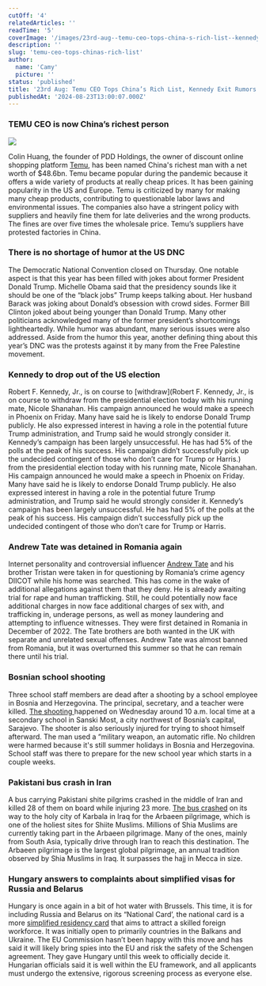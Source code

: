 ```yaml
---
cutOff: '4'
relatedArticles: ''
readTime: '5'
coverImage: '/images/23rd-aug--temu-ceo-tops-china-s-rich-list--kennedy-exit-rumors-M1OD.webp'
description: ''
slug: 'temu-ceo-tops-chinas-rich-list'
author:
  name: 'Camy'
  picture: ''
status: 'published'
title: '23rd Aug: Temu CEO Tops China’s Rich List, Kennedy Exit Rumors'
publishedAt: '2024-08-23T13:00:07.000Z'
---
```


### TEMU CEO is now China’s richest person

![](/images/23rd-aug--temu-ceo-tops-china-s-rich-list--kennedy-exit-rumors-MzMj.webp)

Colin Huang, the founder of PDD Holdings, the owner of discount online shopping platform [Temu](https://www.euronews.com/business/2024/08/09/temus-billionaire-founder-takes-the-top-spot-in-chinas-rich-list), has been named China's richest man with a net worth of $48.6bn. Temu became popular during the pandemic because it offers a wide variety of products at really cheap prices. It has been gaining popularity in the US and Europe. Temu is criticized by many for making many cheap products, contributing to questionable labor laws and environmental issues. The companies also have a stringent policy with suppliers and heavily fine them for late deliveries and the wrong products. The fines are over five times the wholesale price. Temu’s suppliers have protested factories in China.

### There is no shortage of humor at the US DNC

The Democratic National Convention closed on Thursday. One notable aspect is that this year has been filled with jokes about former President Donald Trump. Michelle Obama said that the presidency sounds like it should be one of the “black jobs” Trump keeps talking about. Her husband Barack was joking about Donald’s obsession with crowd sides. Former Bill Clinton joked about being younger than Donald Trump. Many other politicians acknowledged many of the former president’s shortcomings lightheartedly. While humor was abundant, many serious issues were also addressed. Aside from the humor this year, another defining thing about this year’s DNC was the protests against it by many from the Free Palestine movement.

### Kennedy to drop out of the US election

Robert F. Kennedy, Jr., is on course to \[withdraw\](Robert F. Kennedy, Jr., is on course to withdraw from the presidential election today with his running mate, Nicole Shanahan. His campaign announced he would make a speech in Phoenix on Friday. Many have said he is likely to endorse Donald Trump publicly. He also expressed interest in having a role in the potential future Trump administration, and Trump said he would strongly consider it. Kennedy’s campaign has been largely unsuccessful. He has had 5% of the polls at the peak of his success. His campaign didn’t successfully pick up the undecided contingent of those who don’t care for Trump or Harris.) from the presidential election today with his running mate, Nicole Shanahan. His campaign announced he would make a speech in Phoenix on Friday. Many have said he is likely to endorse Donald Trump publicly. He also expressed interest in having a role in the potential future Trump administration, and Trump said he would strongly consider it. Kennedy’s campaign has been largely unsuccessful. He has had 5% of the polls at the peak of his success. His campaign didn’t successfully pick up the undecided contingent of those who don’t care for Trump or Harris.

### Andrew Tate was detained in Romania again

Internet personality and controversial influencer [Andrew Tate](https://www.bbc.com/news/articles/c4gd02j64y9o) and his brother Tristan were taken in for questioning by Romania’s crime agency DIICOT while his home was searched. This has come in the wake of additional allegations against them that they deny. He is already awaiting trial for rape and human trafficking. Still, he could potentially now face additional charges in now face additional charges of sex with, and trafficking in, underage persons, as well as money laundering and attempting to influence witnesses. They were first detained in Romania in December of 2022. The Tate brothers are both wanted in the UK with separate and unrelated sexual offenses. Andrew Tate was almost banned from Romania, but it was overturned this summer so that he can remain there until his trial.

### Bosnian school shooting

Three school staff members are dead after a shooting by a school employee in Bosnia and Herzegovina. The principal, secretary, and a teacher were killed. [The shooting ](https://www.euronews.com/2024/08/21/three-teachers-killed-in-bosnia-school-shooting)happened on Wednesday around 10 a.m. local time at a secondary school in Sanski Most, a city northwest of Bosnia’s capital, Sarajevo. The shooter is also seriously injured for trying to shoot himself afterward. The man used a “military weapon, an automatic rifle. No children were harmed because it's still summer holidays in Bosnia and Herzegovina. School staff was there to prepare for the new school year which starts in a couple weeks.

### Pakistani bus crash in Iran

A bus carrying Pakistani shite pilgrims crashed in the middle of Iran and killed 28 of them on board while injuring 23 more. [The bus crashed](https://www.aljazeera.com/news/2024/8/21/bus-crash-in-iran-kills-pakistani-pilgrims-travelling-to-iraqs-karbala) on its way to the holy city of Karbala in Iraq for the Arbaeen pilgrimage, which is one of the holiest sites for Shiite Muslims. Millions of Shia Muslims are currently taking part in the Arbaeen pilgrimage. Many of the ones, mainly from South Asia, typically drive through Iran to reach this destination. The Arbaeen pilgrimage is the largest global pilgrimage, an annual tradition observed by Shia Muslims in Iraq. It surpasses the hajj in Mecca in size.

### Hungary answers to complaints about simplified visas for Russia and Belarus

Hungary is once again in a bit of hot water with Brussels. This time, it is for including Russia and Belarus on its “National Card’, the national card is a more [simplified residency card](https://www.euronews.com/my-europe/2024/08/21/hungary-shrugs-off-eus-concerns-over-easing-of-visa-scheme-for-russians-and-belarusians) that aims to attract a skilled foreign workforce. It was initially open to primarily countries in the Balkans and Ukraine. The EU Commission hasn’t been happy with this move and has said it will likely bring spies into the EU and risk the safety of the Schengen agreement. They gave Hungary until this week to officially decide it. Hungarian officials said it is well within the EU framework, and all applicants must undergo the extensive, rigorous screening process as everyone else.